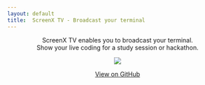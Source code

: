 ```yaml
---
layout: default
title:  ScreenX TV - Broadcast your terminal
---
```


<div style="text-align: center">
  <p>ScreenX TV enables you to broadcast your terminal.<br>
    Show your live coding for a study session or hackathon.</p>

  <p>
    <a href="{{ site.github.repository_url }}">
      <img src="https://avatars0.githubusercontent.com/u/3969959?s=400&v=4">
    </a>
  </p>
  <a href="{{ site.github.repository_url }}">View on GitHub</a>
</div>
